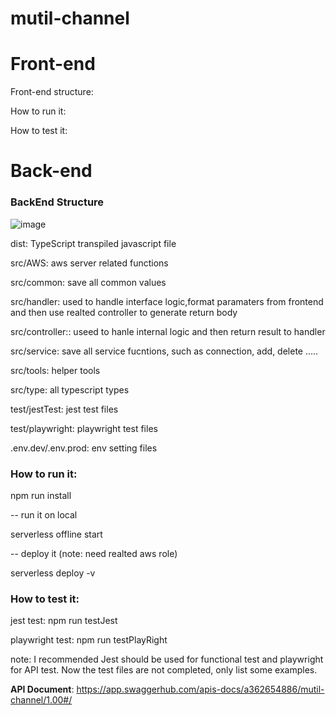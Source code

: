 # mutil-channel

# Front-end

Front-end structure:

How to run it:


How to test it:


# Back-end

### BackEnd Structure

![image](https://user-images.githubusercontent.com/41553112/199860022-a82ffb76-d10e-408b-b5fa-4f559e2a96b5.png)

dist: TypeScript transpiled javascript file

src/AWS: aws server related functions

src/common: save all common values 

src/handler: used to handle interface logic,format paramaters from frontend and then use realted controller to generate return body

src/controller:: useed to hanle internal logic and then return result to handler

src/service: save all service fucntions, such as connection, add, delete .....

src/tools: helper tools

src/type: all typescript types 

test/jestTest: jest test files

test/playwright: playwright test files

.env.dev/.env.prod: env setting files



### **How to run it:**

npm run install

-- run it on local 

serverless offline start

-- deploy it (note: need realted aws role)

serverless deploy -v  

### **How to test it:**

jest test: npm run testJest

playwright test: npm run testPlayRight


note: I recommended Jest should be used for functional test and playwright for API test. Now the test files are not completed, only list some examples.


**API Document**: https://app.swaggerhub.com/apis-docs/a362654886/mutil-channel/1.00#/

